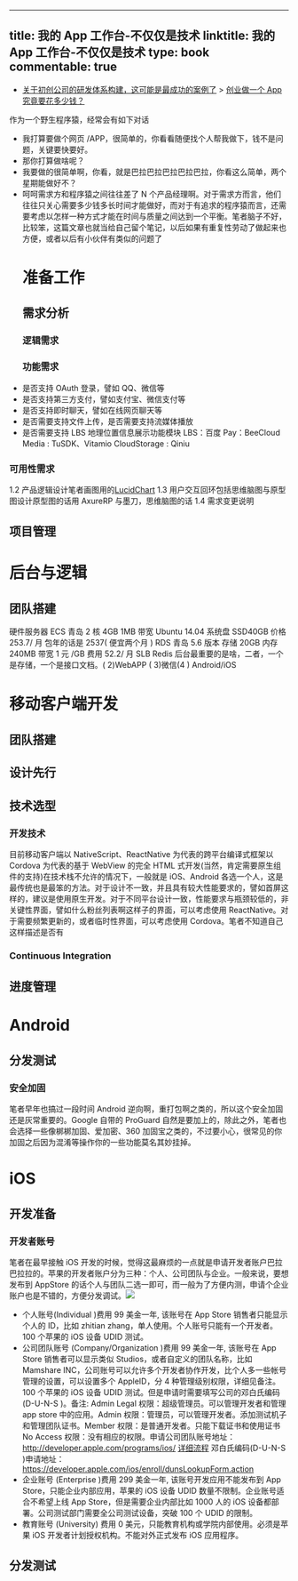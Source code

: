 
---
title: 我的 App 工作台-不仅仅是技术
linktitle: 我的 App 工作台-不仅仅是技术
type: book
commentable: true
---

- [关于初创公司的研发体系构建，这可能是最成功的案例了](http://mp.weixin.qq.com/s?__biz=MzA5Nzc4OTA1Mw==&mid=410367860&idx=1&sn=d9f4fdc1c4ace8ce46a277930f141288&scene=0#wechat_redirect) > [创业做一个 App 究竟要花多少钱？](http://mp.weixin.qq.com/s?__biz=MjM5OTM5OTAyMQ==&mid=405273138&idx=1&sn=0d36a4c45a90b8170df5b9b9ed8a28ca&scene=23&srcid=#rd)

作为一个野生程序猿，经常会有如下对话

- 我打算要做个网页 /APP，很简单的，你看看随便找个人帮我做下，钱不是问题，关键要快要好。
- 那你打算做啥呢？
- 我要做的很简单啊，你看，就是巴拉巴拉巴拉巴拉巴拉，你看这么简单，两个星期能做好不？
- 呵呵需求方和程序猿之间往往差了 N 个产品经理啊。对于需求方而言，他们往往只关心需要多少钱多长时间才能做好，而对于有追求的程序猿而言，还需要考虑以怎样一种方式才能在时间与质量之间达到一个平衡。笔者脑子不好，比较笨，这篇文章也就当给自己留个笔记，以后如果有重复性劳动了做起来也方便，或者以后有小伙伴有类似的问题了
  # 准备工作
  ## 需求分析
  ### 逻辑需求
  ### 功能需求
- 是否支持 OAuth 登录，譬如 QQ、微信等
- 是否支持第三方支付，譬如支付宝、微信支付等
- 是否支持即时聊天，譬如在线网页聊天等
- 是否需要支持文件上传，是否需要支持流媒体播放
- 是否需要支持 LBS 地理位置信息展示功能模块 LBS：百度 Pay：BeeCloud Media : TuSDK、Vitamio CloudStorage : Qiniu

### 可用性需求

1.2 产品逻辑设计笔者画图用的[LucidChart](www.lucidchart.com) 1.3 用户交互回环包括思维脑图与原型图设计原型图的话用 AxureRP 与墨刀，思维脑图的话 1.4 需求变更说明

## 项目管理

# 后台与逻辑

## 团队搭建

硬件服务器 ECS 青岛 2 核 4GB 1MB 带宽 Ubuntu 14.04 系统盘 SSD40GB 价格 253.7/ 月 包年的话是 2537( 便宜两个月 ) RDS 青岛 5.6 版本 存储 20GB 内存 240MB 带宽 1 元 /GB 费用 52.2/ 月 SLB Redis 后台最重要的是啥，二者，一个是存储，一个是接口文档。( 2)WebAPP ( 3)微信(4 ) Android/iOS

# 移动客户端开发

## 团队搭建

## 设计先行

## 技术选型

### 开发技术

目前移动客户端以 NativeScript、ReactNative 为代表的跨平台编译式框架以 Cordova 为代表的基于 WebView 的完全 HTML 式开发(当然，肯定需要原生组件的支持)在技术栈不允许的情况下，一般就是 iOS、Android 各选一个人，这是最传统也是最笨的方法。对于设计不一致，并且具有较大性能要求的，譬如首屏这样的，建议是使用原生开发。对于不同平台设计一致，性能要求与瓶颈较低的，非关键性界面，譬如什么粉丝列表啊这样子的界面，可以考虑使用 ReactNative。对于需要频繁更新的，或者临时性界面，可以考虑使用 Cordova。笔者不知道自己这样描述是否有

### Continuous Integration

## 进度管理

# Android

## 分发测试

### 安全加固

笔者早年也搞过一段时间 Android 逆向啊，重打包啊之类的，所以这个安全加固还是灰常重要的。Google 自带的 ProGuard 自然是要加上的，除此之外，笔者也会选择一些像梆梆加固、爱加密、360 加固宝之类的，不过要小心，很常见的你加固之后因为混淆等操作你的一些功能莫名其妙挂掉。

# iOS

## 开发准备

### 开发者账号

笔者在最早接触 iOS 开发的时候，觉得这最麻烦的一点就是申请开发者账户巴拉巴拉拉的。苹果的开发者账户分为三种：个人、公司团队与企业。一般来说，要想发布到 AppStore 的话个人与团队二选一即可，而一般为了方便内测，申请个企业账户也是不错的，方便分发调试。![](http://images.cnitblog.com/blog/41574/201303/16162735-cacf140e38be4952892fe9d37093c392.x-png)

- 个人账号(Individual )费用 99 美金一年, 该账号在 App Store 销售者只能显示个人的 ID，比如 zhitian zhang，单人使用。个人账号只能有一个开发者。100 个苹果的 iOS 设备 UDID 测试。
- 公司团队账号 (Company/Organization )费用 99 美金一年, 该账号在 App Store 销售者可以显示类似 Studios，或者自定义的团队名称，比如 Mamshare INC，公司账号可以允许多个开发者协作开发，比个人多一些帐号管理的设置，可以设置多个 AppleID，分 4 种管理级别权限，详细见备注。100 个苹果的 iOS 设备 UDID 测试。但是申请时需要填写公司的邓白氏编码(D-U-N-S )。备注: Admin Legal 权限：超级管理员。可以管理开发者和管理 app store 中的应用。Admin 权限：管理员，可以管理开发者。添加测试机子和管理团队证书。Member 权限：是普通开发者。只能下载证书和使用证书 No Access 权限：没有相应的权限。申请公司团队账号地址：http://developer.apple.com/programs/ios/ [详细流程](http://www.cnblogs.com/taintain1984) 邓白氏编码(D-U-N-S )申请地址：https://developer.apple.com/ios/enroll/dunsLookupForm.action
- 企业账号 (Enterprise )费用 299 美金一年, 该账号开发应用不能发布到 App Store，只能企业内部应用，苹果的 iOS 设备 UDID 数量不限制。企业账号适合不希望上线 App Store，但是需要企业内部比如 1000 人的 iOS 设备都部署。公司测试部门需要全公司测试设备，突破 100 个 UDID 的限制。
- 教育账号 (University) 费用 0 美元，只能教育机构或学院内部使用。必须是苹果 iOS 开发者计划授权机构。不能对外正式发布 iOS 应用程序。

## 分发测试

    